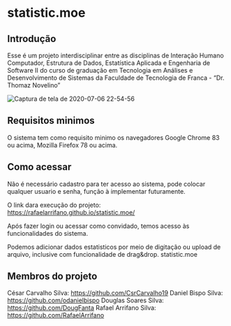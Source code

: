 # statistic.moe
## Introdução
Esse é um projeto interdisciplinar entre as disciplinas de Interação Humano Computador, Estrutura de Dados, Estatística Aplicada e Engenharia de Software II do curso de graduação em Tecnologia em Análises e Desenvolvimento de Sistemas da Faculdade de Tecnologia de Franca - “Dr. Thomaz Novelino”

![Captura de tela de 2020-07-06 22-54-56](https://user-images.githubusercontent.com/43766161/86688253-4fc14d00-bfdc-11ea-8c53-d4f69de1d9d1.png)

## Requisitos minimos
O sistema tem como requisito minimo os navegadores Google Chrome 83 ou acima, Mozilla Firefox 78 ou acima.

## Como acessar
Não é necessário cadastro para ter acesso ao sistema, pode colocar qualquer usuario e senha, função à implementar futuramente.

O link dara execução do projeto: https://rafaelarrifano.github.io/statistic.moe/

Após fazer login ou acessar como convidado, temos acesso às funcionalidades do sistema.

Podemos adicionar dados estatisticos por meio de digitação ou upload de arquivo, inclusive com funcionalidade de drag&drop. statistic.moe

## Membros do projeto
César Carvalho Silva: https://github.com/CsrCarvalho19
Daniel Bispo Silva: https://github.com/odanielbispo
Douglas Soares Silva: https://github.com/DougFanta
Rafael Arrifano Silva: https://github.com/RafaelArrifano
